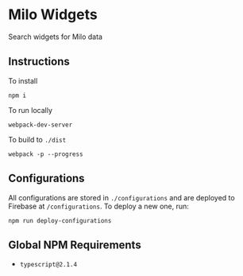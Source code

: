 # Milo Widgets
Search widgets for Milo data

## Instructions
To install
```
npm i
```

To run locally
```
webpack-dev-server
```

To build to `./dist`
```
webpack -p --progress
```

## Configurations
All configurations are stored in `./configurations` and are deployed to Firebase at `/configurations`. To deploy a new one, run:
```
npm run deploy-configurations
```

## Global NPM Requirements
* `typescript@2.1.4`